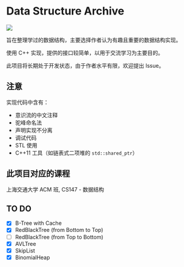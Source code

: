 # Data Structure Archive

![](https://img.shields.io/badge/implementation-C%2B%2B11-orange)

旨在整理学过的数据结构，主要选择作者认为有趣且重要的数据结构实现。

使用 C++ 实现，提供的接口较简单，以用于交流学习为主要目的。

此项目将长期处于开发状态，由于作者水平有限，欢迎提出 Issue。



## 注意

实现代码中含有：

- 意识流的中文注释
- 驼峰命名法
- 声明实现不分离
- 调试代码
- STL 使用
- C++11 工具（如链表式二项堆的 `std::shared_ptr`）



## 此项目对应的课程

上海交通大学 ACM 班,   CS147 - 数据结构



## TO DO


- [x] B-Tree with Cache
- [x] RedBlackTree (from Bottom to Top)
- [ ] RedBlackTree (from Top to Bottom)
- [x] AVLTree
- [x] SkipList
- [x] BinomialHeap